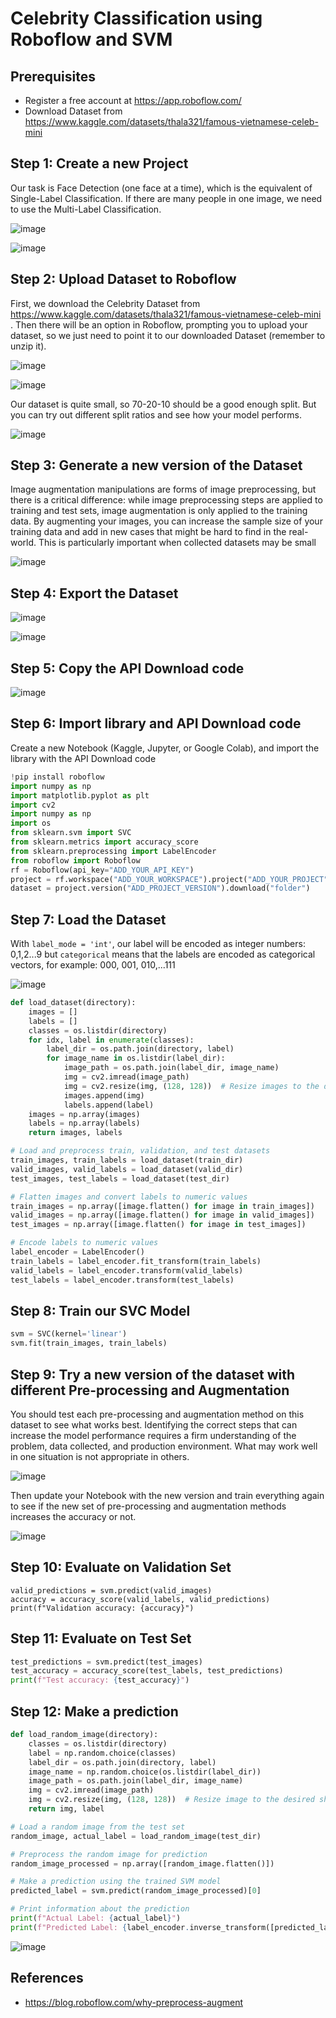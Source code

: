 # Celebrity Classification using Roboflow and SVM

## Prerequisites
- Register a free account at https://app.roboflow.com/
- Download Dataset from https://www.kaggle.com/datasets/thala321/famous-vietnamese-celeb-mini

## Step 1: Create a new Project

Our task is Face Detection (one face at a time), which is the equivalent of Single-Label Classification. If there are many people in one image, we need to use the Multi-Label Classification.

![image](https://github.com/hughiephan/DPL/assets/16631121/307eb057-1af4-429c-be8d-52e52b9cdcc0)

![image](https://github.com/hughiephan/DPL/assets/16631121/9435c558-3e58-414e-bfe5-e71f0226fa4b)

## Step 2: Upload Dataset to Roboflow

First, we download the Celebrity Dataset from https://www.kaggle.com/datasets/thala321/famous-vietnamese-celeb-mini . Then there will be an option in Roboflow, prompting you to upload your dataset, so we just need to point it to our downloaded Dataset (remember to unzip it).

![image](https://github.com/hughiephan/DPL/assets/16631121/6e3ff2b0-f070-40ba-8055-b3da360e0a25)

![image](https://github.com/hughiephan/DPL/assets/16631121/aed2565d-f16e-4e8c-ba73-93eb7cebe37e)

Our dataset is quite small, so 70-20-10 should be a good enough split. But you can try out different split ratios and see how your model performs.

![image](https://github.com/hughiephan/DPL/assets/16631121/7bc25a67-2a36-4422-8ecf-22819c1d2f38)

## Step 3: Generate a new version of the Dataset

Image augmentation manipulations are forms of image preprocessing, but there is a critical difference: while image preprocessing steps are applied to training and test sets, image augmentation is only applied to the training data. By augmenting your images, you can increase the sample size of your training data and add in new cases that might be hard to find in the real-world. This is particularly important when collected datasets may be small

![image](https://github.com/hughiephan/DPL/assets/16631121/b73d1127-b7f0-4f22-a0ee-85ed46f7f0ba)

## Step 4: Export the Dataset

![image](https://github.com/hughiephan/DPL/assets/16631121/e1c7e138-edd7-458a-a956-7ed621445bbe)

![image](https://github.com/hughiephan/DPL/assets/16631121/36d69c15-9c9f-4644-ab95-cb4336daa0b7)

## Step 5: Copy the API Download code

![image](https://github.com/hughiephan/DPL/assets/16631121/0eaef9df-3095-4e69-a1b1-000df6daec75)

## Step 6: Import library and API Download code

Create a new Notebook (Kaggle, Jupyter, or Google Colab), and import the library with the API Download code

```python
!pip install roboflow
import numpy as np
import matplotlib.pyplot as plt
import cv2
import numpy as np
import os
from sklearn.svm import SVC
from sklearn.metrics import accuracy_score
from sklearn.preprocessing import LabelEncoder
from roboflow import Roboflow
rf = Roboflow(api_key="ADD_YOUR_API_KEY")
project = rf.workspace("ADD_YOUR_WORKSPACE").project("ADD_YOUR_PROJECT")
dataset = project.version("ADD_PROJECT_VERSION").download("folder")
```

## Step 7: Load the Dataset

With `label_mode = 'int'`, our label will be encoded as integer numbers: 0,1,2...9 but `categorical` means that the labels are encoded as categorical vectors, for example: 000, 001, 010,...111

![image](https://github.com/hughiephan/DPL/assets/16631121/5c8bbc57-f8be-4de2-95b1-3936d590e359)

```python
def load_dataset(directory):
    images = []
    labels = []
    classes = os.listdir(directory)
    for idx, label in enumerate(classes):
        label_dir = os.path.join(directory, label)
        for image_name in os.listdir(label_dir):
            image_path = os.path.join(label_dir, image_name)
            img = cv2.imread(image_path)
            img = cv2.resize(img, (128, 128))  # Resize images to the desired shape
            images.append(img)
            labels.append(label)
    images = np.array(images)
    labels = np.array(labels)
    return images, labels

# Load and preprocess train, validation, and test datasets
train_images, train_labels = load_dataset(train_dir)
valid_images, valid_labels = load_dataset(valid_dir)
test_images, test_labels = load_dataset(test_dir)

# Flatten images and convert labels to numeric values
train_images = np.array([image.flatten() for image in train_images])
valid_images = np.array([image.flatten() for image in valid_images])
test_images = np.array([image.flatten() for image in test_images])

# Encode labels to numeric values
label_encoder = LabelEncoder()
train_labels = label_encoder.fit_transform(train_labels)
valid_labels = label_encoder.transform(valid_labels)
test_labels = label_encoder.transform(test_labels)
```

## Step 8: Train our SVC Model

```python
svm = SVC(kernel='linear')
svm.fit(train_images, train_labels)
```

## Step 9: Try a new version of the dataset with different Pre-processing and Augmentation 

You should test each pre-processing and augmentation method on this dataset to see what works best. Identifying the correct steps that can increase the model performance requires a firm understanding of the problem, data collected, and production environment. What may work well in one situation is not appropriate in others.

![image](https://github.com/hughiephan/DPL/assets/16631121/6361218b-f8e0-4917-aeea-7ca716b982a1)

 Then update your Notebook with the new version and train everything again to see if the new set of pre-processing and augmentation methods increases the accuracy or not.

![image](https://github.com/hughiephan/DPL/assets/16631121/0e2ebbf3-429c-485f-ae14-e0b2d913485e)

## Step 10: Evaluate on Validation Set
```
valid_predictions = svm.predict(valid_images)
accuracy = accuracy_score(valid_labels, valid_predictions)
print(f"Validation accuracy: {accuracy}")
```

## Step 11: Evaluate on Test Set
```python
test_predictions = svm.predict(test_images)
test_accuracy = accuracy_score(test_labels, test_predictions)
print(f"Test accuracy: {test_accuracy}")
```

## Step 12: Make a prediction

```python
def load_random_image(directory):
    classes = os.listdir(directory)
    label = np.random.choice(classes)
    label_dir = os.path.join(directory, label)
    image_name = np.random.choice(os.listdir(label_dir))
    image_path = os.path.join(label_dir, image_name)
    img = cv2.imread(image_path)
    img = cv2.resize(img, (128, 128))  # Resize image to the desired shape
    return img, label

# Load a random image from the test set
random_image, actual_label = load_random_image(test_dir)

# Preprocess the random image for prediction
random_image_processed = np.array([random_image.flatten()])

# Make a prediction using the trained SVM model
predicted_label = svm.predict(random_image_processed)[0]

# Print information about the prediction
print(f"Actual Label: {actual_label}")
print(f"Predicted Label: {label_encoder.inverse_transform([predicted_label])[0]}")
```

![image](https://github.com/hughiephan/DPL/assets/16631121/3909593e-03ce-4b7f-b54b-ec774af1dd25)

## References
- https://blog.roboflow.com/why-preprocess-augment
